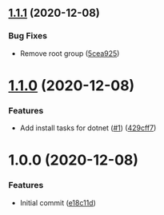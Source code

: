 ## [1.1.1](https://github.com/mongodb-ansible-roles/ansible-role-dotnet/compare/v1.1.0...v1.1.1) (2020-12-08)


### Bug Fixes

* Remove root group ([5cea925](https://github.com/mongodb-ansible-roles/ansible-role-dotnet/commit/5cea925a8b154af8df9716a2295f7f6428fdae21))

# [1.1.0](https://github.com/mongodb-ansible-roles/ansible-role-dotnet/compare/v1.0.0...v1.1.0) (2020-12-08)


### Features

* Add install tasks for dotnet ([#1](https://github.com/mongodb-ansible-roles/ansible-role-dotnet/issues/1)) ([429cff7](https://github.com/mongodb-ansible-roles/ansible-role-dotnet/commit/429cff7dacc457cadfd5281fe743861a5e2941f5))

# 1.0.0 (2020-12-08)


### Features

* Initial commit ([e18c11d](https://github.com/mongodb-ansible-roles/ansible-role-dotnet/commit/e18c11d6e144496183e35bc516f15e2317ebee6d))
